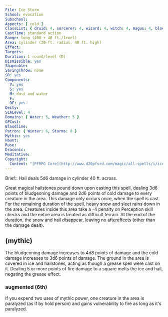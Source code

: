```yaml
---
File: Ice Storm
School: evocation
Subschool: 
Aspects: [ cold ]
ClassList: { druid: 4, sorcerer: 4, wizard: 4, witch: 4, magus: 4, bloodrager: 4, shaman: 4, occultist: 4 }
CastTime: standard action
Range: long (400 + 40 ft./level)
Area: cylinder (20-ft. radius, 40 ft. high)
Effect: 
Targets: 
Duration: 1 round/level (D)
Dismissible: yes
Shapeable: 
SavingThrow: none
SR: yes
Components:
  V: yes
  S: yes
  M: dust and water
  F: 
  DF: yes
Deity: 
SLALevel: 4
Domains: { Water: 5, Weather: 5 }
GPCost: 
Bloodline: 
Patron: { Winter: 6, Storms: 8 }
Mythic: yes
Haunt: 
Ruse: 
Draconic: 
Meditative: 
Copyright:
  Content: "[PFRPG Core](http://www.d20pfsrd.com/magic/all-spells/i/ice-storm)"
---
```

Brief:: Hail deals 5d6 damage in cylinder 40 ft. across.

Great magical hailstones pound down upon casting this spell, dealing 3d6 points of bludgeoning damage and 2d6 points of cold damage to every creature in the area. This damage only occurs once, when the spell is cast. For the remaining duration of the spell, heavy snow and sleet rains down in the area. Creatures inside this area take a -4 penalty on Perception skill checks and the entire area is treated as difficult terrain. At the end of the duration, the snow and hail disappear, leaving no aftereffects (other than the damage dealt).


## (mythic)

The bludgeoning damage increases to 4d8 points of damage and the cold damage increases to 3d6 points of damage. The ground in the area is covered in ice and hailstones, acting as though a grease spell were cast on it. Dealing 5 or more points of fire damage to a square melts the ice and hail, negating the grease effect.


### augmented (6th)

If you expend two uses of mythic power, one creature in the area is paralyzed (as if by hold person) and gains vulnerability to fire as long as it's paralyzed.
